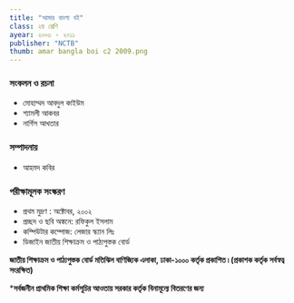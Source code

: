 ```yaml
---
title: "আমার বাংলা বই"
class: ২য় শ্রেণি
ayear: ২০০৩ - ২০১১
publisher: "NCTB"
thumb: amar bangla boi c2 2009.png
---
```

### সংকলন ও রচনা
* মোহাম্মদ আবদুল কাইউম
* শ্যামলী আকবর
* নার্গিস আখতার

### সম্পাদনায়
* আহমদ কবির

### পরীক্ষামূলক সংস্করণ
* প্রথম মুদ্রণ : অক্টোবর, ২০০২
* প্রচ্ছদ ও ছবি অঙ্কনে: রফিকুল ইসলাম
* কম্পিউটার কম্পোজ: লেজার স্ক্যান লিঃ
* ডিজাইন জাতীয় শিক্ষাক্রম ও পাঠ্যপুস্তক বোর্ড

**জাতীয় শিক্ষাক্রম ও পাঠ্যপুস্তক বোর্ড মতিঝিল বাণিজ্যিক এলাকা, ঢাকা-১০০০ কর্তৃক প্রকাশিত ৷ (প্রকাশক কর্তৃক সর্বস্বত্ব সংরক্ষিত)**

***সর্বজনীন প্রাথমিক শিক্ষা কর্মসূচির আওতায় সরকার কর্তৃক বিনামূল্যে বিতরণের জন্য**